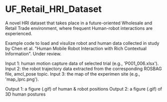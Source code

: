 # UF_Retail_HRI_Dataset
A novel HRI dataset that takes place in a future-oriented Wholesale and Retail Trade environment, where frequent Human-robot interactions are experienced.

Example code to load and visulize robot and human data collected in study by Chen et al. "Human Mobile Robot Interaction with Rich Contextual Information". Under review.

Input 1: human motion capture data of selected trial (e.g., 'P001_006.xlsx').
Input 2: the robot trajectory data extracted from the corresponding ROSBAG file, amcl_pose topic.
Input 3: the map of the experimen site (e.g., 'map_lprc.png').

Output 1: a figure (.gif) of human & robot positions 
Output 2: a figure (.gif) of 3D human postures

